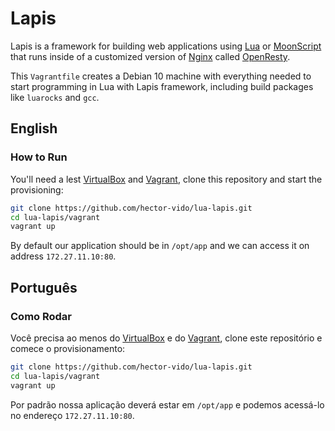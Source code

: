 # Lapis

Lapis is a framework for building web applications using [Lua](https://lua.org/) or [MoonScript](https://moonscript.org/) that runs inside of a customized version of [Nginx](https://nginx.org/) called [OpenResty](https://openresty.org/).

This `Vagrantfile` creates a Debian 10 machine with everything needed to start programming in Lua with Lapis framework, including build packages like `luarocks` and `gcc`.

## English

### How to Run

You'll need a lest [VirtualBox](http://virtualbox.org/) and [Vagrant](https://www.vagrantup.com), clone this repository and start the provisioning:

```bash
git clone https://github.com/hector-vido/lua-lapis.git
cd lua-lapis/vagrant
vagrant up
```

By default our application should be in `/opt/app` and we can access it on address `172.27.11.10:80`.

## Português

### Como Rodar

Você precisa ao menos do [VirtualBox](http://virtualbox.org/) e do [Vagrant](https://www.vagrantup.com), clone este repositório e comece o provisionamento:

```bash
git clone https://github.com/hector-vido/lua-lapis.git
cd lua-lapis/vagrant
vagrant up
```

Por padrão nossa aplicação deverá estar em `/opt/app` e podemos acessá-lo no endereço `172.27.11.10:80`.
